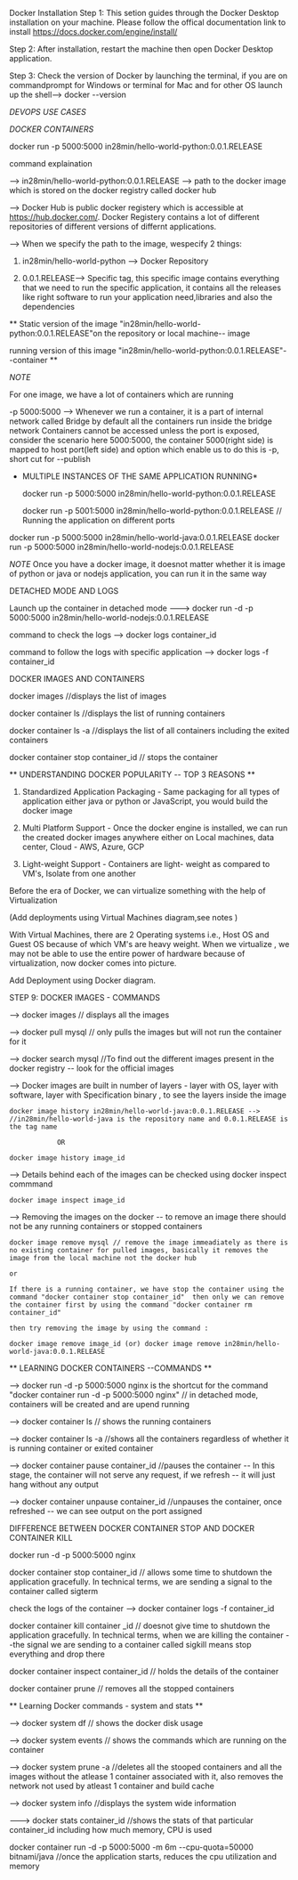 Docker Installation
Step 1: This setion guides through the Docker Desktop installation on your machine. Please follow the offical documentation link to install https://docs.docker.com/engine/install/

Step 2: After installation, restart the machine then open Docker Desktop application.

Step 3: Check the version of Docker by launching the terminal, if you are on commandprompt for Windows or terminal for Mac and for other OS launch up the shell--> docker --version

*DEVOPS USE CASES*

*DOCKER CONTAINERS*

docker run -p 5000:5000 in28min/hello-world-python:0.0.1.RELEASE

command explaination 

--> in28min/hello-world-python:0.0.1.RELEASE --> path to the docker image which is stored on the docker registry called docker hub

--> Docker Hub is public docker registery which is accessible at https://hub.docker.com/. Docker Registery contains a lot of different repositories of different versions of differnt applications.

--> When we specify the path to the image, wespecify 2 things:

1. in28min/hello-world-python --> Docker Repository

2. 0.0.1.RELEASE--> Specific tag, this specific image contains everything that we need to run the specific application, it contains all the releases like right software to run your application need,libraries and also the dependencies

** Static version of the image "in28min/hello-world-python:0.0.1.RELEASE"on the repository or local machine-- image

running version of this image "in28min/hello-world-python:0.0.1.RELEASE"--container **

*NOTE* 

For one image, we have a lot of containers which are running

-p 5000:5000 --> Whenever we run a container, it is a part of internal network called Bridge by default all the containers run inside the bridge network
Containers cannot be accessed unless the port is exposed, consider the scenario here 5000:5000, the container 5000(right side) is mapped to host port(left side) and option which enable us to do this is -p, short cut for --publish

* MULTIPLE INSTANCES OF THE SAME APPLICATION RUNNING*

  docker run -p 5000:5000 in28min/hello-world-python:0.0.1.RELEASE

  docker run -p 5001:5000 in28min/hello-world-python:0.0.1.RELEASE  // Running the application on different ports
  


docker run -p 5000:5000 in28min/hello-world-java:0.0.1.RELEASE 
docker run -p 5000:5000 in28min/hello-world-nodejs:0.0.1.RELEASE 

*NOTE*
Once you have a docker image, it doesnot matter whether it is image of python or java or nodejs application, you can run it in the same way

DETACHED MODE AND LOGS

Launch up the container in detached mode ---> docker run -d -p 5000:5000 in28min/hello-world-nodejs:0.0.1.RELEASE

command to check the logs --> docker logs container_id

command to follow the logs with specific application  --> docker logs -f container_id

DOCKER IMAGES AND CONTAINERS

docker images //displays the list of images

docker container ls //displays the list of running containers

docker container ls -a //displays the list of all containers including the exited containers

docker container stop container_id // stops the container

** UNDERSTANDING DOCKER POPULARITY -- TOP 3 REASONS **

1. Standardized Application Packaging - Same packaging for all types of application either java or python or JavaScript, you would build the docker image

2. Multi Platform Support - Once the docker engine is installed, we can run the created docker images anywhere either on Local machines, data center, Cloud - AWS, Azure, GCP

3. Light-weight Support - Containers are light- weight as compared to VM's, Isolate from one another

Before the era of Docker, we can virtualize something with the help of Virtualization

(Add deployments using Virtual Machines diagram,see notes )

With Virtual Machines, there are 2 Operating systems i.e., Host OS and Guest OS because of which VM's are heavy weight. When we virtualize , we may not be able to use the entire power of hardware because of virtualization, now docker comes into picture.

Add Deployment using Docker diagram.

STEP 9: DOCKER IMAGES - COMMANDS

--> docker images // displays all the images

--> docker pull mysql // only pulls the images but will not run the container for it 

--> docker search mysql  //To find out the different images present in the docker registry -- look for the official images

--> Docker images are built in number of layers - layer with OS, layer with software, layer with Specification binary , to see the layers inside the image

    docker image history in28min/hello-world-java:0.0.1.RELEASE --> //in28min/hello-world-java is the repository name and 0.0.1.RELEASE is the tag name

                OR

    docker image history image_id

--> Details behind each of the images can be checked using docker inspect commmand

    docker image inspect image_id

--> Removing the images on the docker -- to remove an image there should not be any running containers or stopped containers

    docker image remove mysql // remove the image immeadiately as there is no existing container for pulled images, basically it removes the image from the local machine not the docker hub

    or

    If there is a running container, we have stop the container using the command "docker container stop container_id"  then only we can remove the container first by using the command "docker container rm container_id" 
    
    then try removing the image by using the command :

    docker image remove image_id (or) docker image remove in28min/hello-world-java:0.0.1.RELEASE

** LEARNING DOCKER CONTAINERS --COMMANDS **

--> docker run -d -p 5000:5000 nginx is the shortcut for the command "docker container run -d -p 5000:5000 nginx" // in detached mode, containers will be created and are upend running

--> docker container ls // shows the running containers

--> docker container ls -a  //shows all the containers regardless of whether it is running container or exited container

--> docker container pause container_id  //pauses the container -- In this stage, the container will not serve any request, if we refresh -- it will just hang without any output

--> docker container unpause container_id  //unpauses the container, once refreshed -- we can see output on the port assigned

DIFFERENCE BETWEEN DOCKER CONTAINER STOP AND DOCKER CONTAINER KILL

docker run -d -p 5000:5000 nginx

docker container stop container_id  // allows some time to shutdown the application gracefully. In technical terms, we are sending a signal to the container called sigterm

check the logs of the container --> docker container logs -f container_id

docker container kill container _id  // doesnot give time to shutdown the application gracefully. In technical terms, when we are killing the container --the signal we are sending to a container called sigkill means stop everything and drop there 

docker container inspect container_id // holds the details of the container

docker container prune  // removes all the stopped containers

** Learning Docker commands - system and stats ** 

--> docker system df // shows the docker disk usage

--> docker system events // shows the commands which are running on the container

--> docker system prune -a //deletes all the stooped containers and all the images without the atlease 1 container associated with it, also removes the network not used by atleast 1 container and build cache

--> docker system info //displays the system wide information

---> docker stats container_id //shows the stats of that particular container_id including how much memory, CPU is used

docker container run -d -p 5000:5000 -m 6m --cpu-quota=50000 bitnami/java //once the application starts, reduces the cpu utilization and memory



